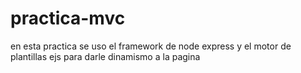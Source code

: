 # practica-mvc

en esta practica se uso el framework de node express y el motor de plantillas ejs para darle dinamismo a la pagina 
